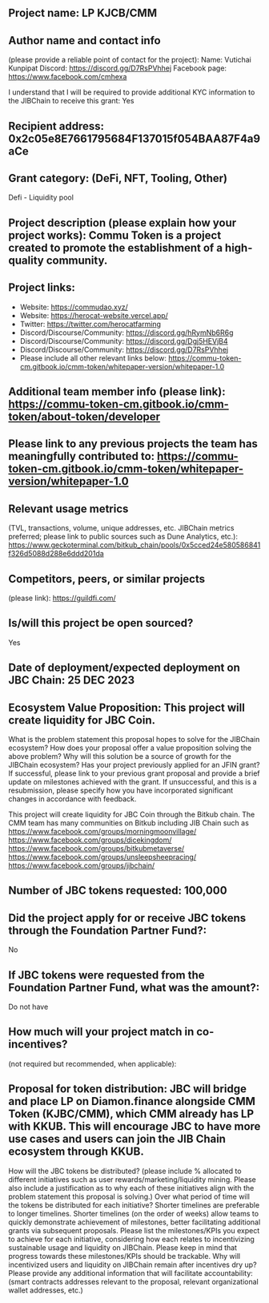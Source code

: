 ## Project name: LP KJCB/CMM

## Author name and contact info 
(please provide a reliable point of contact for the project):
Name: Vutichai Kunpipat
Discord: https://discord.gg/D7RsPVhhej
Facebook page: https://www.facebook.com/cmhexa

I understand that I will be required to provide additional KYC information to the JIBChain  to receive this grant: Yes
## Recipient address: 0x2c05e8E7661795684F137015f054BAA87F4a9aCe


## Grant category: (DeFi, NFT, Tooling, Other)
Defi - Liquidity pool

## Project description (please explain how your project works): Commu Token is a project created to promote the establishment of a high-quality community.

## Project links:

* Website: https://commudao.xyz/
* Website: https://herocat-website.vercel.app/
* Twitter: https://twitter.com/herocatfarming
* Discord/Discourse/Community: https://discord.gg/hRymNb6R6g
* Discord/Discourse/Community: https://discord.gg/Dgj5HEVjB4
* Discord/Discourse/Community: https://discord.gg/D7RsPVhhej
* Please include all other relevant links below: https://commu-token-cm.gitbook.io/cmm-token/whitepaper-version/whitepaper-1.0

## Additional team member info (please link): https://commu-token-cm.gitbook.io/cmm-token/about-token/developer

## Please link to any previous projects the team has meaningfully contributed to: https://commu-token-cm.gitbook.io/cmm-token/whitepaper-version/whitepaper-1.0

## Relevant usage metrics 
(TVL, transactions, volume, unique addresses, etc. JIBChain metrics preferred; please link to public sources such as Dune Analytics, etc.): https://www.geckoterminal.com/bitkub_chain/pools/0x5cced24e580586841f326d5088d288e6ddd201da

## Competitors, peers, or similar projects 
(please link): https://guildfi.com/

## Is/will this project be open sourced? 
Yes


## Date of deployment/expected deployment on JBC Chain: 25 DEC 2023

## Ecosystem Value Proposition: This project will create liquidity for JBC Coin.

What is the problem statement this proposal hopes to solve for the JIBChain ecosystem?
How does your proposal offer a value proposition solving the above problem?
Why will this solution be a source of growth for the JIBChain ecosystem?
Has your project previously applied for an JFIN grant? If successful, please link to your previous grant proposal and provide a brief update on milestones achieved with the grant. If unsuccessful, and this is a resubmission, please specify how you have incorporated significant changes in accordance with feedback.

This project will create liquidity for JBC Coin through the Bitkub chain. The CMM team has many communities on Bitkub including JIB Chain such as
https://www.facebook.com/groups/morningmoonvillage/
https://www.facebook.com/groups/dicekingdom/
https://www.facebook.com/groups/bitkubmetaverse/
https://www.facebook.com/groups/unsleepsheepracing/
https://www.facebook.com/groups/jibchain/


## Number of JBC tokens requested: 100,000

## Did the project apply for or receive JBC tokens through the Foundation Partner Fund?:
No

## If JBC tokens were requested from the Foundation Partner Fund, what was the amount?:
Do not have

## How much will your project match in co-incentives? 
(not required but recommended, when applicable):

## Proposal for token distribution: JBC will bridge and place LP on Diamon.finance alongside CMM Token (KJBC/CMM), which CMM already has LP with KKUB. This will encourage JBC to have more use cases and users can join the JIB Chain ecosystem through KKUB.

How will the JBC tokens be distributed? (please include % allocated to different initiatives such as user rewards/marketing/liquidity mining. Please also include a justification as to why each of these initiatives align with the problem statement this proposal is solving.)
Over what period of time will the tokens be distributed for each initiative? Shorter timelines are preferable to longer timelines. Shorter timelines (on the order of weeks) allow teams to quickly demonstrate achievement of milestones, better facilitating additional grants via subsequent proposals.
Please list the milestones/KPIs you expect to achieve for each initiative, considering how each relates to incentivizing sustainable usage and liquidity on JIBChain. Please keep in mind that progress towards these milestones/KPIs should be trackable.
Why will incentivized users and liquidity on JIBChain remain after incentives dry up?
Please provide any additional information that will facilitate accountability:(smart contracts addresses relevant to the proposal, relevant organizational wallet addresses, etc.)
